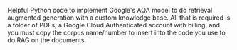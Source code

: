 Helpful Python code to implement Google's AQA model to do retrieval augmented generation with a custom knowledge base. All that is required is a folder of PDFs, a Google Cloud Authenticated account with billing, and you must copy the corpus name/number to insert into the code you use to do RAG on the documents. 
